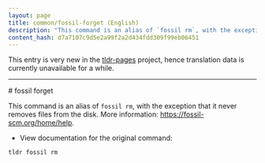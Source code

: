 ```yaml
---
layout: page
title: common/fossil-forget (English)
description: "This command is an alias of `fossil rm`, with the exception that it never removes files from the disk."
content_hash: d7a7107c9d5e2a99f2a2d434fdd309f99eb06451
---
```


This entry is very new in the [tldr-pages](https://github.com/tldr-pages/tldr) project, hence translation data is currently unavailable for a while.

<hr># fossil forget

This command is an alias of `fossil rm`, with the exception that it never removes files from the disk.
More information: <https://fossil-scm.org/home/help>.

- View documentation for the original command:

`tldr fossil rm`
